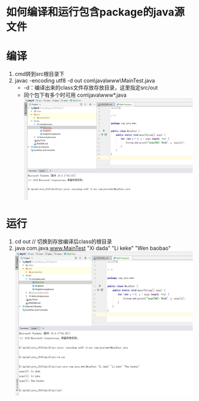 如何编译和运行包含package的java源文件
==

# 编译
1. cmd转到src根目录下
2. javac -encoding utf8 -d out com\java\www\MainTest.java
    * -d：编译出来的class文件存放存放目录，这里指定src/out
    * 同个包下有多个时可用 com\java\www\*.java
![](./images/other/contain_package_compile.png)
    
    
# 运行
1. cd out  // 切换到存放编译后class的根目录
2. java com.java.www.MainTest "Xi dada" "Li keke" "Wen baobao"
![](./images/other/contain_package_run.png)
